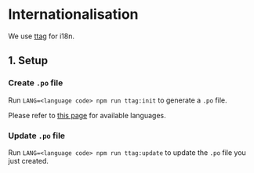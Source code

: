 # Internationalisation

We use [ttag](https://ttag.js.org/) for i18n.

## 1. Setup

### Create `.po` file

Run `LANG=<language code> npm run ttag:init` to generate a `.po` file.

Please refer to [this page](https://www.gnu.org/software/gettext/manual/html_node/Usual-Language-Codes.html) for available languages.

### Update `.po` file

Run `LANG=<language code> npm run ttag:update` to update the `.po` file you just created.